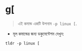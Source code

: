 # g[

> এই কমান্ড একটি উপনাম `-p linux [`.

- মূল কমান্ডের জন্য ডকুমেন্টেশন দেখুন:

`tldr -p linux [`
